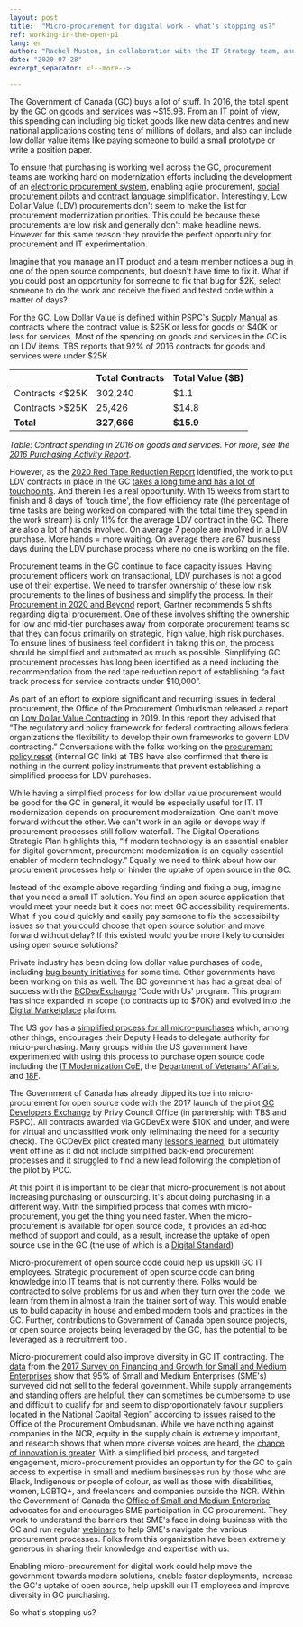 ```yaml
---
layout: post
title:  "Micro-procurement for digital work - what's stopping us?"
ref: working-in-the-open-p1
lang: en
author: "Rachel Muston, in collaboration with the IT Strategy team, and procurement experts at TBS and ESDC"
date: "2020-07-28"
excerpt_separator: <!--more-->

---
```


The Government of Canada (GC) buys a lot of stuff. In 2016, the total spent by the GC on goods and services was ~$15.9B. From an IT point of view, this spending can including big ticket goods like new data centres and new national applications costing tens of millions of dollars, and also can include low dollar value items like paying someone to build a small prototype or write a position paper.

<!--more-->

To ensure that purchasing is working well across the GC, procurement teams are working hard on modernization efforts including the development of an [electronic procurement system](https://buyandsell.gc.ca/initiatives-and-programs/the-electronic-procurement-solution/about), enabling agile procurement, [social procurement pilots](https://buyandsell.gc.ca/procurement-data/tender-notice/PW-18-00828087) and [contract language simplification](https://www.tpsgc-pwgsc.gc.ca/app-acq/ma-bb/simpcont-simpcont-eng.html). Interestingly, Low Dollar Value (LDV) procurements don't seem to make the list for procurement modernization priorities. This could be because these procurements are low risk and generally don't make headline news. However for this same reason they provide the perfect opportunity for procurement and IT experimentation.

Imagine that you manage an IT product and a team member notices a bug in one of the open source components, but doesn't have time to fix it. What if you could post an opportunity for someone to fix that bug for $2K, select someone to do the work and receive the fixed and tested code within a matter of days?

For the GC, Low Dollar Value is defined within PSPC's [Supply Manual](https://buyandsell.gc.ca/policy-and-guidelines/supply-manual/section/3/60) as contracts where the contract value is $25K or less for goods or $40K or less for services. Most of the spending on goods and services in the GC is on LDV items.  TBS reports that 92% of 2016 contracts for goods and services were under $25K.

|                 | **Total Contracts** | **Total Value ($B)** |
|-----------------|-------------------|--------------------|
| Contracts <$25K |         302,240   | $1.1               |
| Contracts >$25K |          25,426   | $14.8              |
| **Total**       |     **327,666**   | **$15.9**          |

*Table: Contract spending in 2016 on goods and services. For more, see the [2016 Purchasing Activity Report](https://www.canada.ca/en/treasury-board-secretariat/corporate/reports/contracting-data/2016-purchasing-activity-report.html).*

However, as the [2020 Red Tape Reduction Report](https://internal-red-tape-reduction-report.github.io/) identified, the work to put LDV contracts in place in the GC [takes a long time and has a lot of touchpoints](https://internal-red-tape-reduction-report.github.io/img/022-2.jpg).  And therein lies a real opportunity. With 15 weeks from start to finish and 8 days of 'touch time', the flow efficiency rate (the percentage of time tasks are being worked on compared with the total time they spend in the work stream) is only 11% for the average LDV contract in the GC. There are also a lot of hands involved. On average 7 people are involved in a LDV purchase. More hands = more waiting. On average there are 67 business days during the LDV purchase process where no one is working on the file.

Procurement teams in the GC continue to face capacity issues. Having procurement officers work on transactional, LDV purchases is not a good use of their expertise. We need to transfer ownership of these low risk procurements to the lines of business and simplify the process. In their [Procurement in 2020 and Beyond](https://www.gartner.com/en/procurement-operations/trends/procurement-in-2020?utm_expid=.bUMMSUQqSDOvsM8TqeyBQw.0&utm_referrer=https%3A%2F%2Fwww.google.com%2F) report, Gartner recommends 5 shifts regarding digital procurement. One of these involves shifting the ownership for low and mid-tier purchases away from corporate procurement teams so that they can focus primarily on strategic, high value, high risk purchases. To ensure lines of business feel confident in taking this on, the process should be simplified and automated as much as possible. Simplifying GC procurement processes has long been identified as a need including the recommendation from the red tape reduction report of establishing “a fast track process for service contracts under $10,000”.

As part of an effort to explore significant and recurring issues in federal procurement, the Office of the Procurement Ombudsman released a report on [Low Dollar Value Contracting](http://opo-boa.gc.ca/documents/faiblevaleur-dollarvalue-eng.pdf) in 2019.  In this report they advised that “The regulatory and policy framework for federal contracting allows federal organizations the flexibility to develop their own frameworks to govern LDV contracting.”  Conversations with the folks working on the [procurement policy reset](https://www.gcpedia.gc.ca/wiki/Procurement_Policy_Division,_Treasury_Board_of_Canada_Secretariat/Policy_Suite_Reset) (internal GC link) at TBS have also confirmed that there is nothing in the current policy instruments that prevent establishing a simplified process for LDV purchases.

While having a simplified process for low dollar value procurement would be good for the GC in general, it would be especially useful for IT. IT modernization depends on procurement modernization. One can't move forward without the other. We can't work in an agile or devops way if procurement processes still follow waterfall. The Digital Operations Strategic Plan highlights this, “If modern technology is an essential enabler for digital government, procurement modernization is an equally essential enabler of modern technology.”  Equally we need to think about how our procurement processes help or hinder the uptake of open source in the GC.

Instead of the example above regarding finding and fixing a bug, imagine that you need a small IT solution.  You find an open source application that would meet your needs but it does not meet GC accessibility requirements. What if you could quickly and easily pay someone to fix the accessibility issues so that you could choose that open source solution and move forward without delay?  If this existed would you be more likely to consider using open source solutions?

Private industry has been doing low dollar value purchases of code, including [bug bounty initiatives](https://www.itworldcanada.com/article/bug-bounty-programs-growing-stronger/413203) for some time.  Other governments have been working on this as well. The BC government has had a great deal of success with the [BCDevExchange](https://bcdevexchange.org/) 'Code with Us' program. This program has since expanded in scope (to contracts up to $70K) and evolved into the [Digital Marketplace](https://digital.gov.bc.ca/marketplace) platform.

The US gov has a [simplified process for all micro-purchases](https://acquisition.gov/content/part-13-simplified-acquisition-procedures#i1111868) which, among other things, encourages their Deputy Heads to delegate authority for micro-purchasing. Many groups within the US government have experimented with using this process to purchase open source code including the [IT Modernization CoE](https://digital.gov/2020/04/24/experimenting-with-micropurchase-threshold/), the [Department of Veterans' Affairs](https://github.com/department-of-veterans-affairs/VA-Micropurchase-Repo), and [18F](https://github.com/18f/micropurchase-archive).

The Government of Canada has already dipped its toe into micro-procurement for open source code with the 2017 launch of the pilot [GC Developers Exchange](https://github.com/canada-ca/devex) by Privy Council Office (in partnership with TBS and PSPC). All contracts awarded via GCDevEx were $10K and under, and were for virtual and unclassified work only (eliminating the need for a security check). The GCDevEx pilot created many [lessons learned](https://github.com/canada-ca/devex/issues/51), but ultimately went offline as it did not include simplified back-end procurement processes and it struggled to find a new lead following the completion of the pilot by PCO.

At this point it is important to be clear that micro-procurement is not about increasing purchasing or outsourcing. It's about doing purchasing in a different way. With the simplified process that comes with micro-procurement, you get the thing you need faster.  When the micro-procurement is available for open source code, it provides an ad-hoc method of support and could, as a result, increase the uptake of open source use in the GC (the use of which is a [Digital Standard](https://www.canada.ca/en/government/system/digital-government/government-canada-digital-standards.html))

Micro-procurement of open source code could help us upskill GC IT employees. Strategic procurement of open source code can bring knowledge into IT teams that is not currently there. Folks would be contracted to solve problems for us and when they turn over the code, we learn from them in almost a train the trainer sort of way. This would enable us to build capacity in house and embed modern tools and practices in the GC. Further, contributions to Government of Canada open source projects, or open source projects being leveraged by the GC, has the potential to be leveraged as a recruitment tool.

Micro-procurement could also improve diversity in GC IT contracting. The [data](https://www.ic.gc.ca/eic/site/061.nsf/vwapj/SFGSME-EFCPME_2017_eng_public.pdf/$file/SFGSME-EFCPME_2017_eng_public.pdf) from the [2017 Survey on Financing and Growth for Small and Medium Enterprises](https://www150.statcan.gc.ca/n1/daily-quotidien/181116/dq181116c-eng.htm) show that 95% of Small and Medium Enterprises (SME's) surveyed did not sell to the federal government.  While supply arrangements and standing offers are helpful, they can sometimes be cumbersome to use and difficult to qualify for and seem to disproportionately favour suppliers located in the National Capital Region” according to [issues raised](http://opo-boa.gc.ca/rapports-reports/2017-2018/index-eng.html) to the Office of the Procurement Ombudsman. While we have nothing against companies in the NCR, equity in the supply chain is extremely important, and research shows that when more diverse voices are heard, the [chance of innovation is greater](https://hbr.org/2013/12/how-diversity-can-drive-innovation). With a simplified bid process, and targeted engagement, micro-procurement provides an opportunity for the GC to gain access to expertise in small and medium businesses run by those who are Black, Indigenous or people of colour, as well as those with disabilities, women, LGBTQ+, and freelancers and companies outside the NCR. Within the Government of Canada the [Office of Small and Medium Enterprise](https://www.tpsgc-pwgsc.gc.ca/app-acq/pme-sme/index-eng.html) advocates for and encourages SME participation in GC procurement. They work to understand the barriers that SME's face in doing business with the GC and run regular [webinars](https://buyandsell.gc.ca/event-calendar) to help SME's navigate the various procurement processes. Folks from this organization have been extremely generous in sharing their knowledge and expertise with us.

Enabling micro-procurement for digital work could help move the government towards modern solutions, enable faster deployments, increase the GC's uptake of open source, help upskill our IT employees and improve diversity in GC purchasing.

So what's stopping us?

